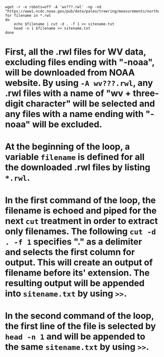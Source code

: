 ```  
wget -r -e robots=off -A 'wv???.rwl' -np -nd "https://www1.ncdc.noaa.gov/pub/data/paleo/treering/measurements/northamerica/usa/"
for filename in *.rwl
do
	echo $filename | cut -d . -f 1 >> sitename.txt
	head -n 1 $filename >> sitename.txt
done
```  


# First, all the .rwl files for WV data, excluding files ending with "-noaa", will be downloaded from NOAA website. By using `-A wv???.rwl`, any .rwl files with a name of "wv + three-digit character" will be selected and any files with a name ending with "-noaa" will be excluded.
# At the beginning of the loop, a variable `filename` is defined for all the downloaded .rwl files by listing `*.rwl`.
# In the first command of the loop, the filename is echoed and piped for the next `cut` treatment in order to extract only filenames. The following `cut -d . -f 1` specifies "." as a delimiter and selects the first column for output. This will create an output of filename before its' extension. The resulting output will be appended into `sitename.txt` by using `>>`.
# In the second command of the loop, the first line of the file is selected by `head -n 1` and will be appended to the same `sitename.txt` by using `>>`.